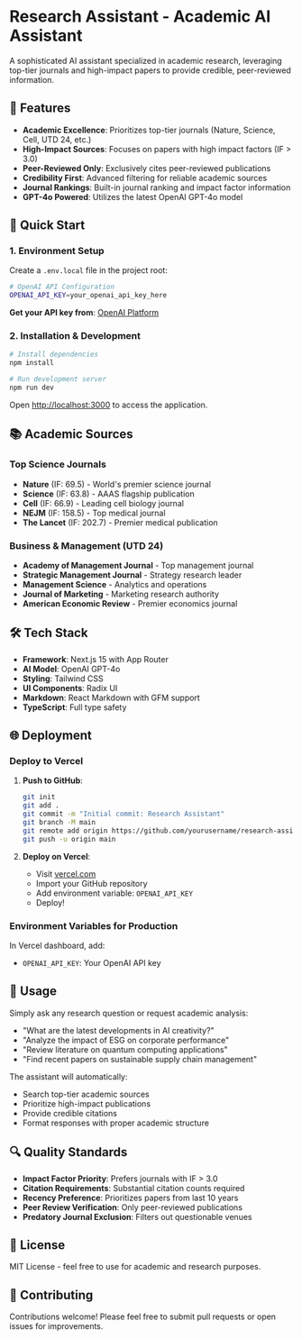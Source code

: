 # Research Assistant - Academic AI Assistant

A sophisticated AI assistant specialized in academic research, leveraging top-tier journals and high-impact papers to provide credible, peer-reviewed information.

## 🔬 Features

- **Academic Excellence**: Prioritizes top-tier journals (Nature, Science, Cell, UTD 24, etc.)
- **High-Impact Sources**: Focuses on papers with high impact factors (IF > 3.0)
- **Peer-Reviewed Only**: Exclusively cites peer-reviewed publications
- **Credibility First**: Advanced filtering for reliable academic sources
- **Journal Rankings**: Built-in journal ranking and impact factor information
- **GPT-4o Powered**: Utilizes the latest OpenAI GPT-4o model

## 🚀 Quick Start

### 1. Environment Setup

Create a `.env.local` file in the project root:

```bash
# OpenAI API Configuration
OPENAI_API_KEY=your_openai_api_key_here
```

**Get your API key from**: [OpenAI Platform](https://platform.openai.com/api-keys)

### 2. Installation & Development

```bash
# Install dependencies
npm install

# Run development server
npm run dev
```

Open [http://localhost:3000](http://localhost:3000) to access the application.

## 📚 Academic Sources

### Top Science Journals
- **Nature** (IF: 69.5) - World's premier science journal
- **Science** (IF: 63.8) - AAAS flagship publication
- **Cell** (IF: 66.9) - Leading cell biology journal
- **NEJM** (IF: 158.5) - Top medical journal
- **The Lancet** (IF: 202.7) - Premier medical publication

### Business & Management (UTD 24)
- **Academy of Management Journal** - Top management journal
- **Strategic Management Journal** - Strategy research leader
- **Management Science** - Analytics and operations
- **Journal of Marketing** - Marketing research authority
- **American Economic Review** - Premier economics journal

## 🛠 Tech Stack

- **Framework**: Next.js 15 with App Router
- **AI Model**: OpenAI GPT-4o
- **Styling**: Tailwind CSS
- **UI Components**: Radix UI
- **Markdown**: React Markdown with GFM support
- **TypeScript**: Full type safety

## 🌐 Deployment

### Deploy to Vercel

1. **Push to GitHub**:
   ```bash
   git init
   git add .
   git commit -m "Initial commit: Research Assistant"
   git branch -M main
   git remote add origin https://github.com/yourusername/research-assistant.git
   git push -u origin main
   ```

2. **Deploy on Vercel**:
   - Visit [vercel.com](https://vercel.com)
   - Import your GitHub repository
   - Add environment variable: `OPENAI_API_KEY`
   - Deploy!

### Environment Variables for Production

In Vercel dashboard, add:
- `OPENAI_API_KEY`: Your OpenAI API key

## 📖 Usage

Simply ask any research question or request academic analysis:

- "What are the latest developments in AI creativity?"
- "Analyze the impact of ESG on corporate performance"
- "Review literature on quantum computing applications"
- "Find recent papers on sustainable supply chain management"

The assistant will automatically:
- Search top-tier academic sources
- Prioritize high-impact publications
- Provide credible citations
- Format responses with proper academic structure

## 🔍 Quality Standards

- **Impact Factor Priority**: Prefers journals with IF > 3.0
- **Citation Requirements**: Substantial citation counts required
- **Recency Preference**: Prioritizes papers from last 10 years
- **Peer Review Verification**: Only peer-reviewed publications
- **Predatory Journal Exclusion**: Filters out questionable venues

## 📄 License

MIT License - feel free to use for academic and research purposes.

## 🤝 Contributing

Contributions welcome! Please feel free to submit pull requests or open issues for improvements.